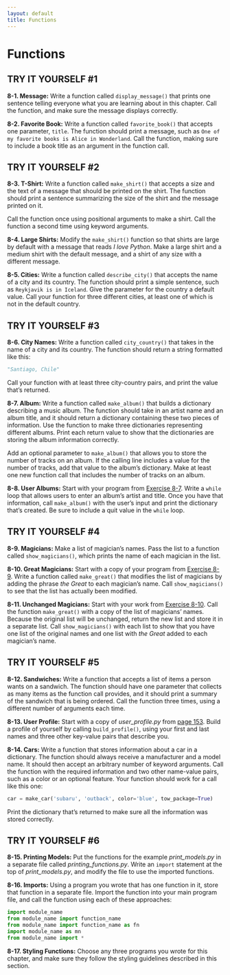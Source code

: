 ```yaml
---
layout: default
title: Functions
---
```


# Functions

TRY IT YOURSELF \#1
-------------------

<span id="ch8exe1"></span>**8-1. Message:** Write a function called
`display_message()` that prints one sentence telling everyone what you
are learning about in this chapter. Call the function, and make sure the
message displays correctly.

<span id="ch8exe2"></span>**8-2. Favorite Book:** Write a function
called `favorite_book()` that accepts one parameter, `title`. The
function should print a message, such as
`One of my favorite books is Alice in Wonderland`. Call the function,
making sure to include a book title as an argument in the function call.

TRY IT YOURSELF \#2
-------------------

<span id="ch8exe3"></span>**8-3. T-Shirt:** Write a function called
`make_shirt()` that accepts a size and the text of a message that should
be printed on the shirt. The function should print a sentence
summarizing the size of the shirt and the message printed on it.

Call the function once using positional arguments to make a shirt. Call
the function a second time using keyword arguments.

<span id="ch8exe4"></span>**8-4. Large Shirts:** Modify the
`make_shirt()` function so that shirts are large by default with a
message that reads *I love Python*. Make a large shirt and a medium
shirt with the default message, and a shirt of any size with a different
message.

<span id="ch8exe5"></span>**8-5. Cities:** Write a function called
`describe_city()` that accepts the name of a city and its country. The
function should print a simple sentence, such as
`Reykjavik is in Iceland`. Give the parameter for the country a default
value. Call your function for three different cities, at least one of
which is not in the default country.

TRY IT YOURSELF \#3
-------------------

<span id="ch8exe6"></span>**8-6. City Names:** Write a function called
`city_country()` that takes in the name of a city and its country. The
function should return a string formatted like this:

``` python
"Santiago, Chile"
```

Call your function with at least three city-country pairs, and print the
value that’s returned.

<span id="ch8exe7"></span>**8-7. Album:** Write a function called
`make_album()` that builds a dictionary describing a music album. The
function should take in an artist name and an album title, and it should
return a dictionary containing these two pieces of information. Use the
function to make three dictionaries representing different albums. Print
each return value to show that the dictionaries are storing the album
information correctly.

Add an optional parameter to `make_album()` that allows you to store the
number of tracks on an album. If the calling line includes a value for
the number of tracks, add that value to the album’s dictionary. Make at
least one new function call that includes the number of tracks on an
album.

<span id="ch8exe8"></span>**8-8. User Albums:** Start with your program
from [Exercise 8-7](#ch8exe7). Write a `while` loop that allows users to
enter an album’s artist and title. Once you have that information, call
`make_album()` with the user’s input and print the dictionary that’s
created. Be sure to include a quit value in the `while` loop.

TRY IT YOURSELF \#4
-------------------

<span id="ch8exe9"></span>**8-9. Magicians:** Make a list of magician’s
names. Pass the list to a function called `show_magicians()`, which
prints the name of each magician in the list.

<span id="ch8exe10"></span>**8-10. Great Magicians:** Start with a copy
of your program from [Exercise 8-9](#ch8exe9). Write a function called
`make_great()` that modifies the list of magicians by adding the phrase
*the Great* to each magician’s name. Call `show_magicians()` to see that
the list has actually been modified.

<span id="ch8exe11"></span>**8-11. Unchanged Magicians:** Start with
your work from [Exercise 8-10](#ch8exe10). Call the function
`make_great()` with a copy of the list of magicians’ names. Because the
original list will be unchanged, return the new list and store it in a
separate list. Call `show_magicians()` with each list to show that you
have one list of the original names and one list with *the Great* added
to each magician’s name.

<span id="page_154"></span>

TRY IT YOURSELF \#5
-------------------

<span id="ch8exe12"></span>**8-12. Sandwiches:** Write a function that
accepts a list of items a person wants on a sandwich. The function
should have one parameter that collects as many items as the function
call provides, and it should print a summary of the sandwich that is
being ordered. Call the function three times, using a different number
of arguments each time.

<span id="ch8exe13"></span>**8-13. User Profile:** Start with a copy of
*user_profile.py* from [page 153](#page_153). Build a profile of
yourself by calling `build_profile()`, using your first and last names
and three other key-value pairs that describe you.

<span id="ch8exe14"></span>**8-14. Cars:** Write a function that stores
information about a car in a dictionary. The function should always
receive a manufacturer and a model name. It should then accept an
arbitrary number of keyword arguments. Call the function with the
required information and two other name-value pairs, such as a color or
an optional feature. Your function should work for a call like this one:

``` python
car = make_car('subaru', 'outback', color='blue', tow_package=True)
```

Print the dictionary that’s returned to make sure all the information
was stored correctly.

<span id="page_159"></span>

TRY IT YOURSELF \#6
-------------------

<span id="ch8exe15"></span>**8-15. Printing Models:** Put the functions
for the example *print_models.py* in a separate file called
*printing_functions.py*. Write an `import` statement at the top of
*print_models.py*, and modify the file to use the imported functions.

<span id="ch8exe16"></span>**8-16. Imports:** Using a program you wrote
that has one function in it, store that function in a separate file.
Import the function into your main program file, and call the function
using each of these approaches:

``` python
import module_name
from module_name import function_name
from module_name import function_name as fn
import module_name as mn
from module_name import *
```

<span id="ch8exe17"></span>**8-17. Styling Functions:** Choose any three
programs you wrote for this chapter, and make sure they follow the
styling guidelines described in this section.

